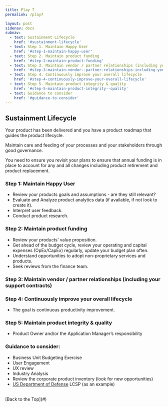 ```yaml
---
title: Play 7
permalink: /play7

layout: post
sidenav: docs
subnav: 
  - text: Sustainment Lifecycle
    href: '#sustainment-lifecycle'
  - text: Step 1. Maintain Happy User
    href: '#step-1-maintain-happy-user'
  - text: Step 2. Maintain product funding
    href: '#step-2-maintain-product-funding'
  - text: Step 3. Maintain vendor / partner relationships (including your support contracts)
    href: '#step-3-maintain-vendor--partner-relationships-including-your-support-contracts'
  - text: Step 4. Continuously improve your overall lifecycle
    href: '#step-4-continuously-improve-your-overall-lifecycle'
  - text: Step 5. Maintain product integrity & quality
    href: '#step-5-maintain-product-integrity--quality'
  - text: Guidance to consider
    href: '#guidance-to-consider'
---
```

## Sustainment Lifecycle
Your product has been delivered and you have a product roadmap that guides the product lifecycle.

Maintain care and feeding of your processes and your stakeholders through good governance.

You need to ensure you revisit your plans to ensure that annual funding is in place to account for any and all changes including product retirement and product replacement.

### Step 1: Maintain Happy User
-	Review your products goals and assumptions - are they still relevant?
-	Evaluate and Analyze product analytics data (if available, if not look to create it).
-	Interpret user feedback.
-	Conduct product research.

### Step 2: Maintain product funding
-	Review your products’ value proposition.
-	Get ahead of the budget cycle, review your operating and capital expenses (OpEx/CapEx) regularly, update your budget plan often.
-	Understand opportunities to adopt non-proprietary services and products.
-	Seek reviews from the finance team.

### Step 3: Maintain vendor / partner relationships (including your support contracts)

### Step 4: Continuously improve your overall lifecycle
-	The goal is continuous productivity improvement.

### Step 5: Maintain product integrity & quality
- Product Owner and/or the Application Manager’s responsibility 

### Guidance to consider:
- Business Unit Budgeting Exercise
-	User Engagement
  -	UX review
- Industry Analysis
- Review the corporate product inventory (look for new opportunities)
- [US Department of Defense](http://acqnotes.com/acqnote/careerfields/life-cycle-sustainment-plan-lcsp) LCSP (as an example)

<br/>
[Back to the Top](#)